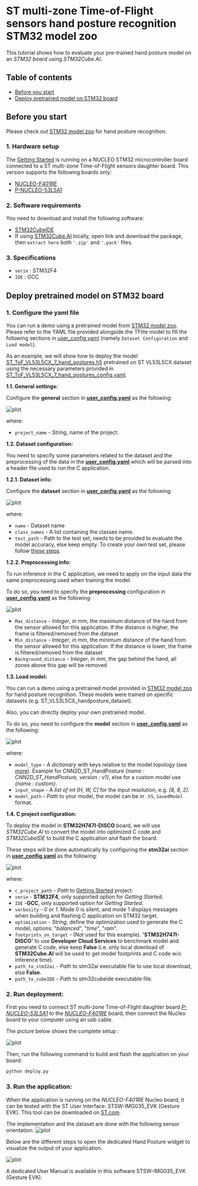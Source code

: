 # ST multi-zone Time-of-Flight sensors hand posture recognition STM32 model zoo

This tutorial shows how to evaluate your pre-trained hand posture model on an *STM32 board* using *STM32Cube.AI*.


## Table of contents

* <a href='#prereqs'>Before you start</a><br>
* <a href='#deploy'>Deploy pretrained model on STM32 board</a><br>

## Before you start
<a id='prereqs'></a>


Please check out [STM32 model zoo](../../models/README.md) for hand posture recognition.

### **1. Hardware setup**

The [Getting Started](../../getting_started/README.md) is running on a NUCLEO STM32 microcontroller board connected to a ST multi-zone Time-of-Flight sensors daughter board. This version supports the following boards only:

- [NUCLEO-F401RE](https://www.https://www.st.com/en/evaluation-tools/nucleo-f401re)
- [P-NUCLEO-53L5A1](https://www.st.com/en/evaluation-tools/p-nucleo-53l5a1)

### **2. Software requirements**

You need to download and install the following software:

- [STM32CubeIDE](https://www.st.com/en/development-tools/stm32cubeide.html)
- If using [STM32Cube.AI](https://www.st.com/en/embedded-software/x-cube-ai.html) locally, open link and download the package, then `extract here` both `'.zip'` and `'.pack'` files.

### **3. Specifications**

- `serie` : STM32F4
- `IDE` : GCC


## Deploy pretrained model on STM32 board
<a id='deploy'></a>

### **1. Configure the yaml file**

You can run a demo using a pretrained model from [STM32 model zoo](../../models/README.md). Please refer to the YAML file provided alongside the TFlite model to fill the following sections in [user_config.yaml](user_config.yaml) (namely `Dataset Configuration` and `Load model`).

As an example, we will show how to deploy the model [ST_ToF_VL53L5CX_7_hand_postures.h5](../../models/CNN2D_ST_HandPosture/ST_pretrainedmodel_custom_dataset/ST_VL53L5CX_handposture_dataset/CNN2D_ST_HandPosture_8classes/CNN2D_ST_HandPosture_8classes.h5) pretrained on ST VL53L5CX dataset using the necessary parameters provided in [ST_ToF_VL53L5CX_7_hand_postures_config.yaml](../../models/CNN2D_ST_HandPosture/ST_pretrainedmodel_custom_dataset/ST_VL53L5CX_handposture_dataset/CNN2D_ST_HandPosture_8classes/CNN2D_ST_HandPosture_8classes_config.yaml).

**1.1. General settings:**

Configure the **general** section in **[user_config.yaml](user_config.yaml)** as the following:


![plot](./doc/img/general_config.JPG)

where:

- `project_name` - *String*, name of the project.

**1.2. Dataset configuration:**

You need to specify some parameters related to the dataset and the preprocessing of the data in the **[user_config.yaml](user_config.yaml)** which will be parsed into a header file used to run the C application.

**1.2.1. Dataset info:**

Configure the **dataset** section in **[user_config.yaml](user_config.yaml)** as the following:

![plot](./doc/img/dataset_config_1.JPG)

where:

- `name` - Dataset name
- `class_names` - A list containing the classes name.
- `test_path` - Path to the test set, needs to be provided to evaluate the model accuracy, else keep empty. To create your own test set, please follow [these steps](../training/README.md#create-your-st-tof-dataset).

**1.2.2. Preprocessing info:**

To run inference in the C application, we need to apply on the input data the same preprocessing used when training the model.

To do so, you need to specify the **preprocessing** configuration in **[user_config.yaml](user_config.yaml)** as the following:


![plot](./doc/img/data_prepro.JPG)

- `Max_distance` - *Integer*, *in mm*, the maximum distance of the hand from the sensor allowed for this application. If the distance is higher, the frame is filtered/removed from the dataset
- `Min_distance` - *Integer*, *in mm*, the minimum distance of the hand from the sensor allowed for this application. If the distance is lower, the frame is filtered/removed from the dataset
- `Background_distance` - *Integer*, *in mm*, the gap behind the hand, all zones above this gap will be removed

**1.3. Load model:**

You can run a demo using a pretrained model provided in [STM32 model zoo](../../models/README.md) for hand posture recognition. These models were trained on specific datasets (e.g. ST_VL53L5CX_handposture_dataset).

Also, you can directly deploy your own pretrained model.

To do so, you need to configure the **model** section in **[user_config.yaml](user_config.yaml)** as the following:

![plot](./doc/img/model_config.JPG)

where:

- `model_type` - A *dictionary* with keys relative to the model topology (see [more](../training/doc/models.json)). Example for CNN2D_ST_HandPosture *{name : CNN2D_ST_HandPosture, version : v1}*, else for a custom model use *{name : custom}*.
- `input_shape` -  A *list of int* *[H, W, C]* for the input resolution, e.g. *[8, 8, 2]*.
- `model_path` - *Path* to your model, the model can be in `.h5`, `SavedModel` format.


**1.4. C project configuration:**

To deploy the model in **STM32H747I-DISCO** board, we will use *STM32Cube.AI* to convert the model into optimized C code and *STM32CubeIDE* to build the C application and flash the board.

These steps will be done automatically by configuring the **stm32ai** section in **[user_config.yaml](user_config.yaml)** as the following:

![plot](./doc/img/cubeai_config.JPG)

where:
- `c_project_path` - *Path* to [Getting Started](../../getting_started/README.md) project.
- `serie` - **STM32F4**, only supported option for *Getting Started*.
- `IDE` -**GCC**, only supported option for *Getting Started*.
- `verbosity` - *0* or *1*. Mode 0 is silent, and mode 1 displays messages when building and flashing C application on STM32 target.
- `optimization` - *String*, define the optimization used to generate the C model, options: "*balanced*", "*time*", "*ram*".
- `footprints_on_target` - (Not used for this example). **'STM32H747I-DISCO'** to use **Developer Cloud Services** to benchmark model and generate C code, else keep **False** (i.e. only local download of **STM32Cube.AI** will be used to get model footprints and C code w/o inference time).
- `path_to_stm32ai` - *Path* to stm32ai executable file to use local download, else **False**.
- `path_to_cubeIDE` - *Path* to stm32cubeide executable file.


### **2. Run deployment:**

First you need to connect ST multi-zone Time-of-Flight daughter board [*P-NUCLEO-53L5A1*](https://www.st.com/en/evaluation-tools/p-nucleo-53l5a1) to the [*NUCLEO-F401RE*](https://www.https://www.st.com/en/evaluation-tools/nucleo-f401re) board, then connect the Nucleo board to your computer using an usb cable.

The picture below shows the complete setup :

![plot](./doc/img/hardware_setup.JPG)

Then, run the following command to build and flash the application on your board:


```bash
python deploy.py
```


### **3. Run the application:**

When the application is running on the *NUCLEO-F401RE* Nucleo board, it can be tested with the ST User Interface: STSW-IMG035_EVK (Gesture EVK).
This tool can be downloaded on [ST.com](https://www.st.com/en/embedded-software/stsw-img035.html).

The implementation and the dataset are done with the following sensor orientation:
![plot](./doc/img/sensor_orientation.JPG)


Below are the different steps to open the dedicated Hand Posture widget to visualize the output of your application.

![plot](./doc/img/hand_posture_widget.JPG)

A dedicated User Manual is available in this software STSW-IMG035_EVK (Gesture EVK).
